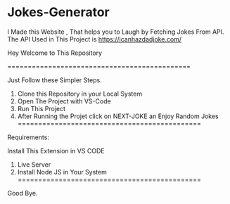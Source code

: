 # Jokes-Generator
I Made this Website , That helps you to Laugh by Fetching Jokes From API. The API Used in This Project is https://icanhazdadjoke.com/

Hey Welcome to This Repository

=============================================

Just Follow these Simpler Steps.

1) Clone this Repository in your Local System
2) Open The Project with VS-Code
3) Run This Project
4) After Running the Projet click on NEXT-JOKE an Enjoy Random Jokes  
=============================================

Requirements:

Install This Extension in VS CODE

1) Live Server
2) Install Node JS in Your System
=============================================

Good Bye.
